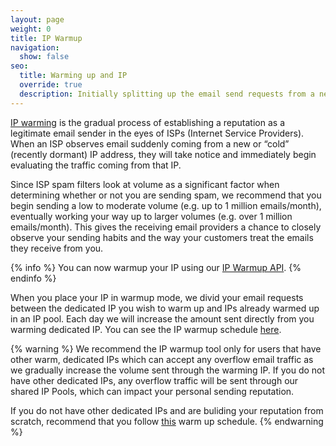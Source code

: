 ```yaml
---
layout: page
weight: 0
title: IP Warmup
navigation:
  show: false
seo:
  title: Warming up and IP
  override: true
  description: Initially splitting up the email send requests from a new dedicated IP, so it doesn't get blocked.
---
```


[IP warming]({{root_url}}/Classroom/Deliver/warming_up_ips.html) is the gradual process of establishing a reputation as a legitimate email sender in the eyes of ISPs (Internet Service Providers). When an ISP observes email suddenly coming from a new or “cold” (recently dormant) IP address, they will take notice and immediately begin evaluating the traffic coming from that IP.

Since ISP spam filters look at volume as a significant factor when determining whether or not you are sending spam, we recommend that you begin sending a low to moderate volume (e.g. up to 1 million emails/month), eventually working your way up to larger volumes (e.g. over 1 million emails/month). This gives the receiving email providers a chance to closely observe your sending habits and the way your customers treat the emails they receive from you.

{% info %}
You can now warmup your IP using our [IP Warmup API]({{root_url}}/API_Reference/Web_API_v3/IP_Management/ip_warmup.html).
{% endinfo %}

When you place your IP in warmup mode, we divid your email requests between the dedicated IP you wish to warm up and IPs already warmed up in an IP pool. Each day we will increase the amount sent directly from you warming dedicated IP. You can see the IP warmup schedule [here]({{root_url}}/API_Reference/Web_API_v3/IP_Management/ip_warmup_schedule.html).

{% warning %}
We recommend the IP warmup tool only for users that have other warm, dedicated IPs which can accept any overflow email traffic as we gradually increase the volume sent through the warming IP. If you do not have other dedicated IPs, any overflow traffic will be sent through our shared IP Pools, which can impact your personal sending reputation.

If you do not have other dedicated IPs and are buliding your reputation from scratch, recommend that you follow [this]({{root_url}}/assets/IPWarmupSchedule.pdf) warm up schedule.
{% endwarning %}
